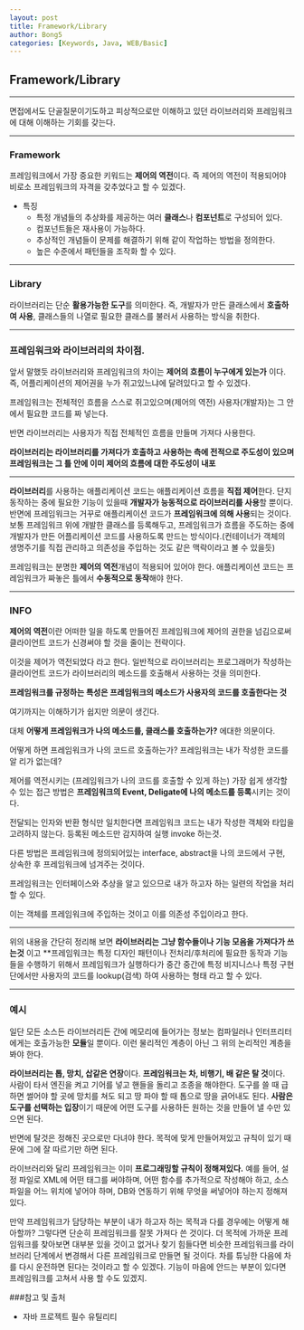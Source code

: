 ```yaml
---
layout: post
title: Framework/Library
author: Bong5
categories: [Keywords, Java, WEB/Basic]
---
```


## Framework/Library

---

면접에서도 단골질문이기도하고 피상적으로만 이해하고 있던 라이브러리와 프레임워크에 대해 이해하는 기회를 갖는다.

---

### **Framework**
프레임워크에서 가장 중요한 키워드는 **제어의 역전**이다.
즉 제어의 역전이 적용되어야 비로소 프레임워크의 자격을 갖추었다고 할 수 있겠다.

- 특징
  - 특정 개념들의 추상화를 제공하는 여러 **클래스**나 **컴포넌트**로 구성되어 있다.
  - 컴포넌트들은 재사용이 가능하다.
  - 추상적인 개념들이 문제를 해결하기 위해 같이 작업하는 방법을 정의한다.
  - 높은 수준에서 패턴들을 조작화 할 수 있다.

---

### **Library**
라이브러리는 단순 **활용가능한 도구**를 의미한다.
즉, 개발자가 만든 클래스에서 **호출하여 사용**, 클래스들의 나열로 필요한 클래스를 불러서 사용하는 방식을 취한다.

---

### 프레임워크와 라이브러리의 차이점.
앞서 말했듯 라이브러리와 프레임워크의 차이는 **제어의 흐름이 누구에게 있는가** 이다.
즉, 어플리케이션의 제어권을 누가 쥐고있느냐에 달려있다고 할 수 있겠다.

프레임워크는 전체적인 흐름을 스스로 쥐고있으며(제어의 역전) 사용자(개발자)는 그 안에서 필요한 코드를 짜 넣는다.

반면 라이브러리는 사용자가 직접 전체적인 흐름을 만들며 가져다 사용한다.

**라이브러리는 라이브러리를 가져다가 호출하고 사용하는 측에 전적으로 주도성이 있으며 프레임워크는 그 틀 안에 이미 제어의 흐름에 대한 주도성이 내포**


---

**라이브러리**를 사용하는 애플리케이션 코드는 애플리케이션 흐름을 **직접 제어**한다.
단지 동작하는 중에 필요한 기능이 있을때 **개발자가 능동적으로 라이브러리를 사용**할 뿐이다.
반면에 프레임워크는 거꾸로 애플리케이션 코드가 **프레임워크에 의해 사용**되는 것이다.
보통 프레임워크 위에 개발한 클래스를 등록해두고, 프레임워크가 흐름을 주도하는 중에 개발자가 만든 어플리케이션 코드를 사용하도록 만드는 방식이다.(컨테이너가 객체의 생명주기를 직접 관리하고 의존성을 주입하는 것도 같은 맥락이라고 볼 수 있을듯)

프레임워크는 분명한 **제어의 역전**개념이 적용되어 있어야 한다.
애플리케이션 코드는 프레임워크가 짜놓은 틀에서 **수동적으로 동작**해야 한다.

---
### INFO
**제어의 역전**이란 어떠한 일을 하도록 만들어진 프레임워크에 제어의 권한을 넘김으로써 클라이언트 코드가 신경써야 할 것을 줄이는 전략이다.

이것을 제어가 역전되었다 라고 한다. 일반적으로 라이브러리는 프로그래머가 작성하는 클라이언트 코드가 라이브러리의 메소드를 호출해서 사용하는 것을 의미한다.

**프레임워크를 규정하는 특성은 프레임워크의 메소드가 사용자의 코드를 호출한다는 것**

여기까지는 이해하기가 쉽지만 의문이 생긴다.

대체 **어떻게 프레임워크가 나의 메소드를, 클래스를 호출하는가?** 에대한 의문이다.

어떻게 하면 프레임워크가 나의 코드르 호출하는가? 프레임워크는 내가 작성한 코드를 알 리가 없는데?

제어를 역전시키는 (프레임워크가 나의 코드를 호출할 수 있게 하는) 가장 쉽게 생각할 수 있는 접근 방법은 **프레임워크의 Event, Deligate에 나의 메소드를 등록**시키는 것이다.

전달되는 인자와 반환 형식만 일치한다면 프레임워크 코드는 내가 작성한 객체와 타입을 고려하지 않는다. 등록된 메소드만 감지하여 실행 invoke 하는것.

다른 방법은 프레임워크에 정의되어있는 interface, abstract을 나의 코드에서 구현, 상속한 후 프레임워크에 넘겨주는 것이다.

프레임워크는 인터페이스와 추상을 알고 있으므로 내가 하고자 하는 일련의 작업을 처리할 수 있다.

이는 객체를 프레임워크에 주입하는 것이고 이를 의존성 주입이라고 한다.

---

위의 내용을 간단히 정리해 보면 **라이브러리는 그냥 함수들이나 기능 모음을 가져다가 쓰는것** 이고 **프레임워크는 특정 디자인 패턴이나 전처리/후처리에 필요한 동작과 기능들을 수행하기 위해서 프레임워크가 실행하다가 중간 중간에 특정 비지니스나 특정 구현 단에서만 사용자의 코드를 lookup(검색) 하여 사용하는 형태 라고 할 수 있다.

---

### 예시
일단 모든 소스든 라이브러리든 간에 메모리에 들어가는 정보는 컴파일러나 인터프리터에게는 호출가능한 **모듈**일 뿐이다.
이런 물리적인 계층이 아닌 그 위의 논리적인 계층을 봐야 한다.

**라이브러리는 톱, 망치, 삽같은 연장**이다.
**프레임워크는 차, 비행기, 배 같은 탈 것**이다.
사람이 타서 엔진을 켜고 기어를 넣고 핸들을 돌리고 조종을 해야한다.
도구를 쓸 때 급하면 썰어야 할 곳에 망치를 쳐도 되고 땅 파야 할 때 톱으로 땅을 긁어내도 된다. **사람은 도구를 선택하는 입장**이기 때문에 어떤 도구를 사용하든 원하는 것을 만들어 낼 수만 있으면 된다.

반면에 탈것은 정해진 곳으로만 다녀야 한다.
목적에 맞게 만들어져있고 규칙이 있기 때문에 그에 잘 따르기만 하면 된다.

라이브러리와 달리 프레임워크는 이미 **프로그래밍할 규칙이 정해져있다.**
예를 들어, 설정 파일로 XML에 어떤 태그를 써야하며, 어떤 함수를 추가적으로 작성해야 하고, 소스파일을 어느 위치에 넣어야 하며, DB와 연동하기 위해 무엇을 써넣어야 하는지 정해져 있다.

만약 프레임워크가 담당하는 부분이 내가 하고자 하는 목적과 다를 경우에는 어떻게 해아할까?
그렇다면 단순히 프레임워크를 잘못 가져다 쓴 것이다.
더 목적에 가까운 프레임워크를 찾아보면 대부분 있을 것이고 없거나 찾기 힘들다면 비슷한 프레임워크를 라이브러리 단계에서 변경해서 다른 프레임워크로 만들면 될 것이다.
차를 튜닝한 다음에 차를 다시 운전하면 된다는 것이라고 할 수 있겠다.
기능이 마음에 안드는 부분이 있다면 프레임워크를 고쳐서 사용 할 수도 있겠지.

###참고 및 출처
  - 자바 프로젝트 필수 유틸리티
